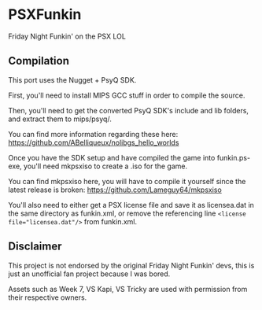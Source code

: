 # PSXFunkin
Friday Night Funkin' on the PSX LOL

## Compilation
This port uses the Nugget + PsyQ SDK.

First, you'll need to install MIPS GCC stuff in order to compile the source.

Then, you'll need to get the converted PsyQ SDK's include and lib folders, and extract them to mips/psyq/.

You can find more information regarding these here: https://github.com/ABelliqueux/nolibgs_hello_worlds

Once you have the SDK setup and have compiled the game into funkin.ps-exe, you'll need mkpsxiso to create a .iso for the game.

You can find mkpsxiso here, you will have to compile it yourself since the latest release is broken: https://github.com/Lameguy64/mkpsxiso

You'll also need to either get a PSX license file and save it as licensea.dat in the same directory as funkin.xml, or remove the referencing line `<license file="licensea.dat"/>` from funkin.xml.

## Disclaimer
This project is not endorsed by the original Friday Night Funkin' devs, this is just an unofficial fan project because I was bored.

Assets such as Week 7, VS Kapi, VS Tricky are used with permission from their respective owners.
